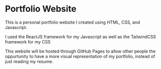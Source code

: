 # Portfolio Website

This is a personal portfolio website I created using HTML, CSS, and Javascript.

I used the ReactJS framework for my Javascript as well as the TailwindCSS framework for my CSS

This website will be hosted through GitHub Pages to allow other people the oppurtunity to have a more visual representation of my portfolio, instead of just reading my resume.

